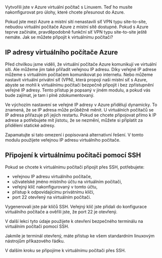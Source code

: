 Vytvořili jste v Azure virtuální počítač s Linuxem. Teď ho musíte nakonfigurovat pro úlohy, které chcete přesunout do Azure.

Pokud jste mezi Azure a místní sítí nenastavili síť VPN typu site-to-site, nebudou virtuální počítače Azure z místní sítě dostupné. Pokud s Azure teprve začínáte, pravděpodobně funkční síť VPN typu site-to-site ještě nemáte. Jak se můžete připojit k virtuálnímu počítači?

## <a name="azure-vm-ip-addresses"></a>IP adresy virtuálního počítače Azure

Před chvilkou jsme viděli, že virtuální počítače Azure komunikují ve virtuální síti. Ale můžeme jim také přiřadit veřejnou IP adresu. Díky veřejné IP adrese můžeme s virtuálním počítačem komunikovat po internetu. Nebo můžeme nastavit virtuální privátní síť (VPN), která propojí naši místní síť s Azure, abyste se mohli k virtuálnímu počítači bezpečně připojit i bez zpřístupnění veřejné IP adresy. Tento přístup je popsaný v jiném modulu, a pokud vás bude zajímat, je tam i plně zdokumentovaný.

Ve výchozím nastavení se veřejné IP adresy v Azure přidělují dynamicky. To znamená, že se IP adresa může průběžně měnit. U virtuálních počítačů se IP adresa přiřazuje při jejich restartu. Pokud se chcete připojovat přímo k IP adrese a potřebujete mít jistotu, že se nezmění, můžete si připlatit za přidělení statické adresy.

Zapamatujte si tato omezení i popisovaná alternativní řešení. V tomto modulu použijete veřejnou IP adresu virtuálního počítače.

## <a name="connecting-to-the-vm-with-ssh"></a>Připojení k virtuálnímu počítači pomocí SSH

Pokud se chcete k virtuálnímu počítači připojit přes SSH, potřebujete:

- veřejnou IP adresu virtuálního počítače,
- uživatelské jméno místního účtu na virtuálním počítači,
- veřejný klíč nakonfigurovaný v tomto účtu,
- přístup k odpovídajícímu privátnímu klíči,
- port 22 otevřený na virtuálním počítači.

Vygenerovali jste pár klíčů SSH. Veřejný klíč jste přidali do konfigurace virtuálního počítače a ověřili jste, že port 22 je otevřený.

V další lekci tyto údaje použijete k otevření bezpečného terminálu na virtuálním počítači pomocí SSH.

Jakmile je terminál otevřený, máte přístup ke všem standardním linuxovým nástrojům příkazového řádku.

V dalším kroku se připojíme k virtuálnímu počítači přes SSH.